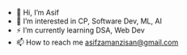 - 👋 Hi, I’m Asif
- 👀 I’m interested in CP, Software Dev, ML, AI
- ⚡ I’m currently learning DSA, Web Dev
- 📫 How to reach me asifzamanzisan@gmail.com
<!---
therockhead/therockhead is a ✨ special ✨ repository because its `README.md` (this file) appears on your GitHub profile.
You can click the Preview link to take a look at your changes.
--->
